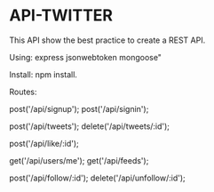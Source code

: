 # API-TWITTER
This API show the best practice to create a REST API.

Using:
 express
 jsonwebtoken
 mongoose"
 
Install:
    npm install.

Routes:

post('/api/signup');
post('/api/signin');


post('/api/tweets');
delete('/api/tweets/:id');

post('/api/like/:id');

get('/api/users/me');
get('/api/feeds');

post('/api/follow/:id');
delete('/api/unfollow/:id');
    
    
 
 
